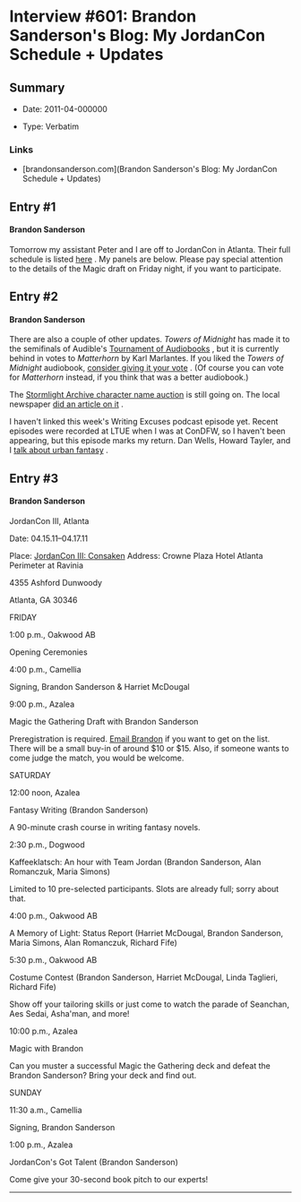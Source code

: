# Interview #601: Brandon Sanderson's Blog: My JordanCon Schedule + Updates

## Summary

- Date: 2011-04-000000

- Type: Verbatim

### Links

- [brandonsanderson.com](Brandon Sanderson's Blog: My JordanCon Schedule + Updates)


## Entry #1

#### Brandon Sanderson

Tomorrow my assistant Peter and I are off to JordanCon in Atlanta. Their full schedule is listed
[here](https://docs.google.com/viewer?a=v&pid=explorer&chrome=true&srcid=1bNoULv722N66pFONk84EQzIpXy1DzHeMAp-C2WGQU-DD25e5l4JToJMYNGt_&hl=en)
. My panels are below. Please pay special attention to the details of the Magic draft on Friday night, if you want to participate.

## Entry #2

#### Brandon Sanderson

There are also a couple of other updates.
*Towers of Midnight*
has made it to the semifinals of Audible's
[Tournament of Audiobooks](http://www.audible.com/tournament)
, but it is currently behind in votes to
*Matterhorn*
by Karl Marlantes. If you liked the
*Towers of Midnight*
audiobook,
[consider giving it your vote](http://www.pliner.net/apppoll2/123918f/)
. (Of course you can vote for
*Matterhorn*
instead, if you think that was a better audiobook.)

The
[Stormlight Archive character name auction](http://brandonsanderson.com/blog/978/Appear-in-the-Sequel-to-THE-WAY-OF-KINGS)
is still going on. The local newspaper
[did an article on it](http://www.heraldextra.com/news/local/article_71e93f77-f69e-57b7-bf9b-0390bafc17d0.html)
.

I haven't linked this week's Writing Excuses podcast episode yet. Recent episodes were recorded at LTUE when I was at ConDFW, so I haven't been appearing, but this episode marks my return. Dan Wells, Howard Tayler, and I
[talk about urban fantasy](http://www.writingexcuses.com/2011/04/10/)
.

## Entry #3

#### Brandon Sanderson

JordanCon III, Atlanta

Date: 04.15.11–04.17.11
  
Place:
[JordanCon III: Consaken](http://ageoflegends.net/index.html)
Address: Crowne Plaza Hotel Atlanta Perimeter at Ravinia
  
4355 Ashford Dunwoody
  
Atlanta, GA 30346

FRIDAY

1:00 p.m., Oakwood AB
  
Opening Ceremonies

4:00 p.m., Camellia
  
Signing, Brandon Sanderson & Harriet McDougal

9:00 p.m., Azalea
  
Magic the Gathering Draft with Brandon Sanderson
  
Preregistration is required.
[Email Brandon](http://ageoflegends.net/index.html)
if you want to get on the list. There will be a small buy-in of around $10 or $15. Also, if someone wants to come judge the match, you would be welcome.

SATURDAY

12:00 noon, Azalea
  
Fantasy Writing (Brandon Sanderson)
  
A 90-minute crash course in writing fantasy novels.

2:30 p.m., Dogwood
  
Kaffeeklatsch: An hour with Team Jordan (Brandon Sanderson, Alan Romanczuk, Maria Simons)
  
Limited to 10 pre-selected participants. Slots are already full; sorry about that.

4:00 p.m., Oakwood AB
  
A Memory of Light: Status Report (Harriet McDougal, Brandon Sanderson, Maria Simons, Alan Romanczuk, Richard Fife)

5:30 p.m., Oakwood AB
  
Costume Contest (Brandon Sanderson, Harriet McDougal, Linda Taglieri, Richard Fife)
  
Show off your tailoring skills or just come to watch the parade of Seanchan, Aes Sedai, Asha'man, and more!

10:00 p.m., Azalea
  
Magic with Brandon
  
Can you muster a successful Magic the Gathering deck and defeat the Brandon Sanderson? Bring your deck and find out.

SUNDAY

11:30 a.m., Camellia
  
Signing, Brandon Sanderson

1:00 p.m., Azalea
  
JordanCon's Got Talent (Brandon Sanderson)
  
Come give your 30-second book pitch to our experts!


---

